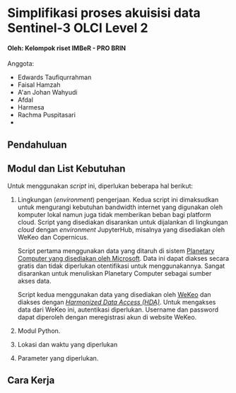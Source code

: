 # Simplifikasi proses akuisisi data Sentinel-3 OLCI Level 2

#### Oleh: Kelompok riset IMBeR - PRO BRIN

Anggota:

- Edwards Taufiqurrahman
- Faisal Hamzah
- A'an Johan Wahyudi
- Afdal
- Harmesa
- Rachma Puspitasari
- 

## Pendahuluan



## Modul dan List Kebutuhan
Untuk menggunakan _script_ ini, diperlukan beberapa hal berikut:

1. Lingkungan (_environment_) pengerjaan.
   Kedua script ini dimaksudkan untuk mengurangi kebutuhan bandwidth internet yang digunakan oleh komputer lokal namun juga tidak memberikan beban bagi platform cloud. Script yang disediakan disarankan untuk dijalankan di lingkungan _cloud_ dengan _environment_ JupyterHub, misalnya yang disediakan oleh WeKeo dan Copernicus.

   Script pertama menggunakan data yang ditaruh di sistem [Planetary Computer yang disediakan oleh Microsoft](https://planetarycomputer.microsoft.com/). Data ini dapat diakses secara gratis dan tidak diperlukan otentifikasi untuk menggunakannya. Sangat disarankan untuk menuliskan Planetary Computer sebagai sumber akses data.

   Script kedua menggunakan data yang disediakan oleh [WeKeo](https://www.wekeo.eu/) dan diakses dengan [_Harmonized Data Access (HDA)_](https://help.wekeo.eu/en/collections/3530725-wekeo-data-download). Untuk mengakses data dari WeKeo ini, autentikasi diperlukan. Username dan password dapat diperoleh dengan meregistrasi akun di website WeKeo.
   
3. Modul Python.
4. Lokasi dan waktu yang diperlukan
5. Parameter yang diperlukan.

## Cara Kerja
